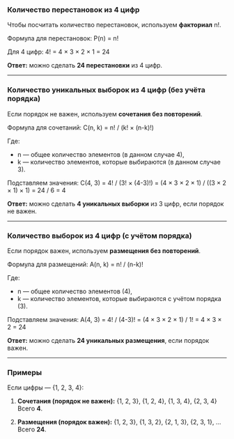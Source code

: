 ### Количество перестановок из 4 цифр

Чтобы посчитать количество перестановок, используем **факториал** n!.

Формула для перестановок:
P(n) = n!

Для 4 цифр:
4! = 4 × 3 × 2 × 1 = 24

**Ответ:** можно сделать **24 перестановки** из 4 цифр.

---

### Количество уникальных выборок из 4 цифр (без учёта порядка)

Если порядок не важен, используем **сочетания без повторений**.

Формула для сочетаний:
C(n, k) = n! / (k! × (n-k)!)

Где:

- n — общее количество элементов (в данном случае 4),
- k — количество элементов, которые выбираются (в данном случае 3).

Подставляем значения:
C(4, 3) = 4! / (3! × (4-3)!) = (4 × 3 × 2 × 1) / ((3 × 2 × 1) × 1) = 24 / 6 = 4

**Ответ:** можно сделать **4 уникальных выборки** из 3 цифр, если порядок не важен.

---

### Количество выборок из 4 цифр (с учётом порядка)

Если порядок важен, используем **размещения без повторений**.

Формула для размещений:
A(n, k) = n! / (n-k)!

Где:

- n — общее количество элементов (4),
- k — количество элементов, которые выбираются с учётом порядка (3).

Подставляем значения:
A(4, 3) = 4! / (4-3)! = (4 × 3 × 2 × 1) / 1! = 4 × 3 × 2 = 24

**Ответ:** можно сделать **24 уникальных размещения**, если порядок важен.

---

### Примеры

Если цифры — {1, 2, 3, 4}:

1. **Сочетания (порядок не важен):**
   {1, 2, 3}, {1, 2, 4}, {1, 3, 4}, {2, 3, 4}
   Всего **4**.

2. **Размещения (порядок важен):**
   {1, 2, 3}, {1, 3, 2}, {2, 1, 3}, {2, 3, 1}, ...
   Всего **24**.
